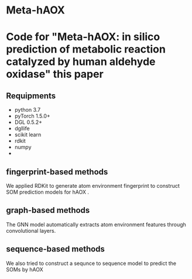 # Meta-hAOX
# Code for "Meta-hAOX: in silico prediction of metabolic reaction catalyzed by human aldehyde oxidase" this paper  

## Requipments  
* python 3.7
* pyTorch 1.5.0+
* DGL 0.5.2+
* dgllife 
* scikit learn
* rdkit
* numpy  
* 
## fingerprint-based methods 
We applied RDKit to generate atom environment fingerprint to construct SOM prediction models for hAOX .  




## graph-based methods   
The GNN model automatically extracts atom environment features through convolutional layers.  


## sequence-based methods 
We also tried to construct a sequnce to sequence model to predict the SOMs by hAOX


